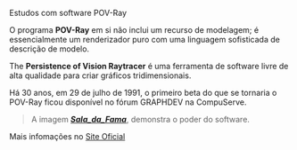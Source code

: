 Estudos com software POV-Ray

O programa **POV-Ray** em si não inclui um recurso de modelagem; é essencialmente um renderizador puro com uma linguagem sofisticada de descrição de modelo.

The **Persistence of Vision Raytracer** é uma ferramenta de software livre de alta qualidade para criar gráficos tridimensionais.

Há 30 anos, em 29 de julho de 1991, o primeiro beta do que se tornaria o POV-Ray ficou disponível no fórum GRAPHDEV na CompuServe.

>A imagem [***Sala_da_Fama***](https://github.com/WalberMota/Pov-Ray/blob/main/Sala_da_Fama.jpg "Exemplos"), demonstra o poder do software.

Mais infomações no [Site Oficial](https://www.povray.org/)
